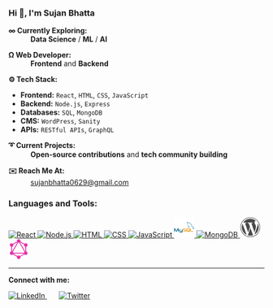 ### Hi 👋, I'm Sujan Bhatta


**∞  Currently Exploring:**  
&nbsp;&nbsp;&nbsp;&nbsp;&nbsp;&nbsp;&nbsp;&nbsp;&nbsp;&nbsp;&nbsp;**Data Science** / **ML** / **AI**

**Ω  Web Developer:**  
&nbsp;&nbsp;&nbsp;&nbsp;&nbsp;&nbsp;&nbsp;&nbsp;&nbsp;&nbsp;&nbsp;**Frontend** and **Backend**

**⚙️ Tech Stack:**
  - **Frontend:** `React`, `HTML`, `CSS`, `JavaScript`
  - **Backend:** `Node.js`, `Express`
  - **Databases:** `SQL`, `MongoDB`
  - **CMS:** `WordPress`, `Sanity`
  - **APIs:** `RESTful APIs`, `GraphQL`

**➰ Current Projects:**  
&nbsp;&nbsp;&nbsp;&nbsp;&nbsp;&nbsp;&nbsp;&nbsp;&nbsp;&nbsp;&nbsp;**Open-source contributions** and **tech community building**

**✉️ Reach Me At:**  
&nbsp;&nbsp;&nbsp;&nbsp;&nbsp;&nbsp;&nbsp;&nbsp;&nbsp;&nbsp;&nbsp;[sujanbhatta0629@gmail.com](mailto:sujanbhatta0629@gmail.com)



### **Languages and Tools:**

<p align="left">
  <a href="https://reactjs.org/" target="_blank" rel="noreferrer">
    <img src="https://cdn.worldvectorlogo.com/logos/react-2.svg" alt="React" width="40" height="40"/> 
  </a>
  <a href="https://nodejs.org/" target="_blank" rel="noreferrer">
    <img src="https://cdn.worldvectorlogo.com/logos/nodejs-icon.svg" alt="Node.js" width="40" height="40"/> 
  </a>
  <a href="https://www.w3.org/html/" target="_blank" rel="noreferrer">
    <img src="https://cdn.worldvectorlogo.com/logos/html-1.svg" alt="HTML" width="40" height="40"/> 
  </a>
  <a href="https://developer.mozilla.org/en-US/docs/Web/CSS" target="_blank" rel="noreferrer">
    <img src="https://cdn.worldvectorlogo.com/logos/css-3.svg" alt="CSS" width="40" height="40"/> 
  </a>
  <a href="https://www.javascript.com/" target="_blank" rel="noreferrer">
    <img src="https://cdn.worldvectorlogo.com/logos/javascript-1.svg" alt="JavaScript" width="40" height="40"/> 
  </a>
  <a href="https://www.mysql.com/" target="_blank" rel="noreferrer">
    <img src="https://raw.githubusercontent.com/devicons/devicon/master/icons/mysql/mysql-original-wordmark.svg" alt="MySQL" width="40" height="40"/> 
  </a>
  <a href="https://www.mongodb.com/" target="_blank" rel="noreferrer">
    <img src="https://cdn.worldvectorlogo.com/logos/mongodb-icon-1.svg" alt="MongoDB" width="40" height="40"/> 
  </a>
  <a href="https://wordpress.org/" target="_blank" rel="noreferrer">
    <img src="https://raw.githubusercontent.com/devicons/devicon/master/icons/wordpress/wordpress-plain.svg" alt="WordPress" width="40" height="40"/> 
  </a>
  <a href="https://graphql.org/" target="_blank" rel="noreferrer">
    <img src="https://raw.githubusercontent.com/devicons/devicon/master/icons/graphql/graphql-plain.svg" alt="GraphQL" width="40" height="40"/> 
  </a>
</p>

---


**Connect with me:**

<p align="left">
  <a href="https://www.linkedin.com/in/sujan-bhatta-080206290609sbsrsb/" target="_blank" rel="noreferrer">
    <img src="https://cdn.jsdelivr.net/gh/devicons/devicon/icons/linkedin/linkedin-original.svg" alt="LinkedIn" width="40" height="40"/>
  </a>
  &nbsp;&nbsp;&nbsp;&nbsp;&nbsp;
  <a href="https://twitter.com/your-twitter-handle" target="_blank" rel="noreferrer">
    <img src="https://cdn.jsdelivr.net/gh/devicons/devicon/icons/twitter/twitter-original.svg" alt="Twitter" width="40" height="40"/>
  </a>
</p>






